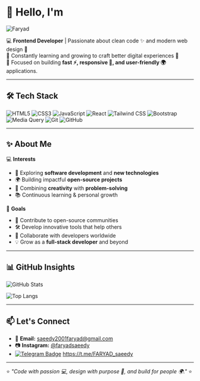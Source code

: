 
# 👋 Hello, I'm 
![Faryad](https://readme-typing-svg.demolab.com?font=Roboto&size=40&pause=1000&color=FF6F61&center=true&width=500&height=60&lines=Faryad+%F0%9F%92%BB+%F0%9F%9A%80+%F0%9F%8C%8D+%F0%9F%8E%A8+%E2%9C%A8)

💻 **Frontend Developer** | Passionate about clean code ✨ and modern web design 🎨  
🌱 Constantly learning and growing to craft better digital experiences 🚀  
🎯 Focused on building **fast ⚡, responsive 📱, and user-friendly 🌍** applications.  

---

## 🛠 Tech Stack
![HTML5](https://img.shields.io/badge/HTML5-E34F26?style=for-the-badge&logo=html5&logoColor=white) 
![CSS3](https://img.shields.io/badge/CSS3-1572B6?style=for-the-badge&logo=css3&logoColor=white) 
![JavaScript](https://img.shields.io/badge/JavaScript-F7DF1E?style=for-the-badge&logo=javascript&logoColor=black) 
![React](https://img.shields.io/badge/React-61DAFB?style=for-the-badge&logo=react&logoColor=black) 
![Tailwind CSS](https://img.shields.io/badge/Tailwind_CSS-06B6D4?style=for-the-badge&logo=tailwind-css&logoColor=white) 
![Bootstrap](https://img.shields.io/badge/Bootstrap-7952B3?style=for-the-badge&logo=bootstrap&logoColor=white) 
![Media Query](https://img.shields.io/badge/Media_Query-FF6F61?style=for-the-badge&logo=css3&logoColor=white) 
![Git](https://img.shields.io/badge/Git-F05032?style=for-the-badge&logo=git&logoColor=white) 
![GitHub](https://img.shields.io/badge/GitHub-181717?style=for-the-badge&logo=github&logoColor=white)  

---

## ✨ About Me

💻 **Interests**

* 🚀 Exploring **software development** and **new technologies**
* 🌍 Building impactful **open-source projects**
* 🎨 Combining **creativity** with **problem-solving**
* 📚 Continuous learning & personal growth

🎯 **Goals**

* 🌟 Contribute to open-source communities
* 🛠️ Develop innovative tools that help others
* 🤝 Collaborate with developers worldwide
* 💡 Grow as a **full-stack developer** and beyond

---

## 📊 GitHub Insights
![GitHub Stats](https://github-readme-stats.vercel.app/api?username=faryadsaeedy&show_icons=true&theme=tokyonight&hide_border=true)  

![Top Langs](https://github-readme-stats.vercel.app/api/top-langs/?username=faryadsaeedy&layout=compact&theme=tokyonight&hide_border=true)  

---

## 📫 Let's Connect
- 📧 **Email:** saeedy2001faryad@gmail.com  
- 📷 **Instagram:** [@faryadsaeedy](https://instagram.com/faryadsaeedy)
- [![Telegram Badge](https://img.shields.io/badge/Telegram-2CA5E0?style=for-the-badge&logo=telegram&logoColor=white)](https://t.me/YourUsername) https://t.me/FARYAD_saeedy


---

⭐ *"Code with passion 💻, design with purpose 🎨, and build for people 🌍."* ⭐
